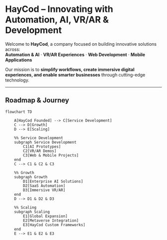 # HayCod – Innovating with Automation, AI, VR/AR & Development  

Welcome to **HayCod**, a company focused on building innovative solutions across:  
**Automation & AI** · **VR/AR Experiences** · **Web Development** · **Mobile Applications**  

Our mission is to **simplify workflows, create immersive digital experiences, and enable smarter businesses** through cutting-edge technology.  

---

## Roadmap & Journey  

```mermaid
flowchart TD

    A[HayCod Founded] --> C[Service Development]
    C --> D[Growth]
    D --> E[Scaling]

    %% Service Development
    subgraph Service Development
        C1[AI Prototypes]
        C2[VR/AR Demos]
        C3[Web & Mobile Projects]
    end
    C --> C1 & C2 & C3

    %% Growth
    subgraph Growth
        D1[Enterprise AI Solutions]
        D2[SaaS Automation]
        D3[Immersive VR/AR]
    end
    D --> D1 & D2 & D3

    %% Scaling
    subgraph Scaling
        E1[Global Expansion]
        E2[Metaverse Integration]
        E3[HayCod Custom Frameworks]
    end
    E --> E1 & E2 & E3
